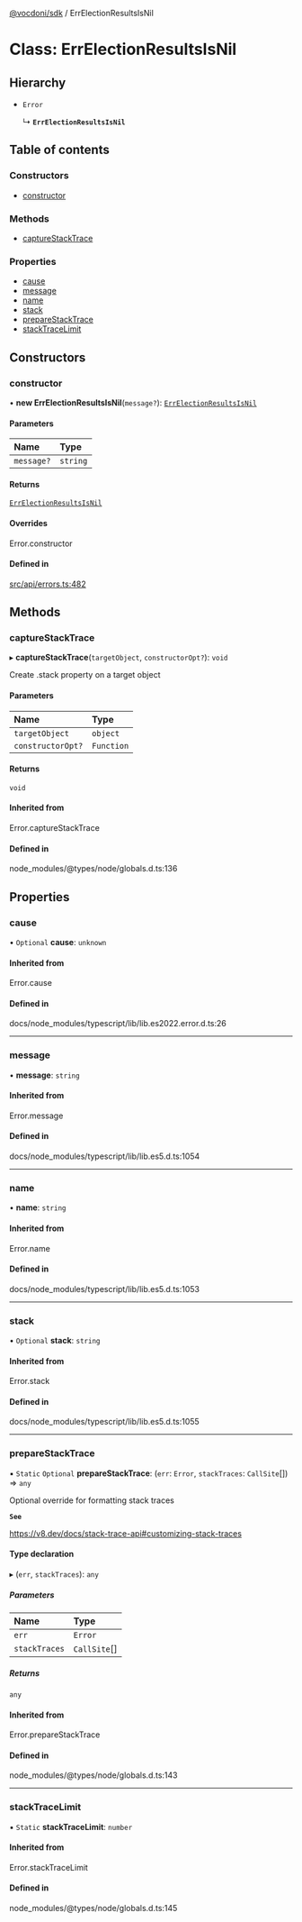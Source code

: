[@vocdoni/sdk](/sdk) / ErrElectionResultsIsNil

# Class: ErrElectionResultsIsNil

## Hierarchy

- `Error`

  ↳ **`ErrElectionResultsIsNil`**

## Table of contents

### Constructors

- [constructor](ErrElectionResultsIsNil#constructor)

### Methods

- [captureStackTrace](ErrElectionResultsIsNil#capturestacktrace)

### Properties

- [cause](ErrElectionResultsIsNil#cause)
- [message](ErrElectionResultsIsNil#message)
- [name](ErrElectionResultsIsNil#name)
- [stack](ErrElectionResultsIsNil#stack)
- [prepareStackTrace](ErrElectionResultsIsNil#preparestacktrace)
- [stackTraceLimit](ErrElectionResultsIsNil#stacktracelimit)

## Constructors

### constructor

• **new ErrElectionResultsIsNil**(`message?`): [`ErrElectionResultsIsNil`](ErrElectionResultsIsNil)

#### Parameters

| Name | Type |
| :------ | :------ |
| `message?` | `string` |

#### Returns

[`ErrElectionResultsIsNil`](ErrElectionResultsIsNil)

#### Overrides

Error.constructor

#### Defined in

[src/api/errors.ts:482](https://github.com/vocdoni/vocdoni-sdk/blob/179c92b4cecfec787d968dc02b519f64ee15c5d3/src/api/errors.ts#L482)

## Methods

### captureStackTrace

▸ **captureStackTrace**(`targetObject`, `constructorOpt?`): `void`

Create .stack property on a target object

#### Parameters

| Name | Type |
| :------ | :------ |
| `targetObject` | `object` |
| `constructorOpt?` | `Function` |

#### Returns

`void`

#### Inherited from

Error.captureStackTrace

#### Defined in

node_modules/@types/node/globals.d.ts:136

## Properties

### cause

• `Optional` **cause**: `unknown`

#### Inherited from

Error.cause

#### Defined in

docs/node_modules/typescript/lib/lib.es2022.error.d.ts:26

___

### message

• **message**: `string`

#### Inherited from

Error.message

#### Defined in

docs/node_modules/typescript/lib/lib.es5.d.ts:1054

___

### name

• **name**: `string`

#### Inherited from

Error.name

#### Defined in

docs/node_modules/typescript/lib/lib.es5.d.ts:1053

___

### stack

• `Optional` **stack**: `string`

#### Inherited from

Error.stack

#### Defined in

docs/node_modules/typescript/lib/lib.es5.d.ts:1055

___

### prepareStackTrace

▪ `Static` `Optional` **prepareStackTrace**: (`err`: `Error`, `stackTraces`: `CallSite`[]) => `any`

Optional override for formatting stack traces

**`See`**

https://v8.dev/docs/stack-trace-api#customizing-stack-traces

#### Type declaration

▸ (`err`, `stackTraces`): `any`

##### Parameters

| Name | Type |
| :------ | :------ |
| `err` | `Error` |
| `stackTraces` | `CallSite`[] |

##### Returns

`any`

#### Inherited from

Error.prepareStackTrace

#### Defined in

node_modules/@types/node/globals.d.ts:143

___

### stackTraceLimit

▪ `Static` **stackTraceLimit**: `number`

#### Inherited from

Error.stackTraceLimit

#### Defined in

node_modules/@types/node/globals.d.ts:145

